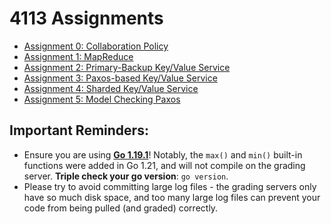 # 4113 Assignments
* [Assignment 0: Collaboration Policy](instructions/Assignment0.md)
* [Assignment 1: MapReduce](instructions/Assignment1.md)
* [Assignment 2: Primary-Backup Key/Value Service](instructions/Assignment2.md)
* [Assignment 3: Paxos-based Key/Value Service](instructions/Assignment3.md)
* [Assignment 4: Sharded Key/Value Service](instructions/Assignment4.md)
* [Assignment 5: Model Checking Paxos](instructions/Assignment5.md)

## Important Reminders:
* Ensure you are using **[Go 1.19.1](https://go.dev/doc/go1.19)**! Notably, the `max()` and `min()` built-in functions were added in Go 1.21, and will not compile on the grading server. **Triple check your go version**: `go version`.
* Please try to avoid committing large log files - the grading servers only have so much disk space, and too many large log files can prevent your code from being pulled (and graded) correctly.